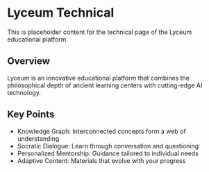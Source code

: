 
# Lyceum Technical 

This is placeholder content for the technical page of the Lyceum educational platform.

## Overview

Lyceum is an innovative educational platform that combines the philosophical depth of ancient learning centers with cutting-edge AI technology.

## Key Points

- Knowledge Graph: Interconnected concepts form a web of understanding
- Socratic Dialogue: Learn through conversation and questioning
- Personalized Mentorship: Guidance tailored to individual needs
- Adaptive Content: Materials that evolve with your progress
